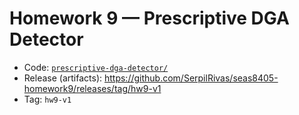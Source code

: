# Homework 9 — Prescriptive DGA Detector

- Code: [`prescriptive-dga-detector/`](./prescriptive-dga-detector/)
- Release (artifacts): https://github.com/SerpilRivas/seas8405-homework9/releases/tag/hw9-v1
- Tag: `hw9-v1`

